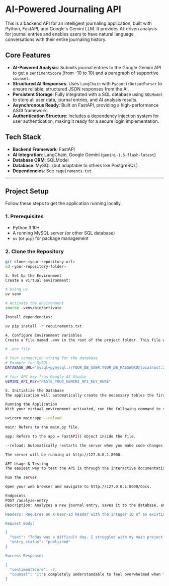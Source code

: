 # AI-Powered Journaling API

This is a backend API for an intelligent journaling application, built with Python, FastAPI, and Google's Gemini LLM. It provides AI-driven analysis for journal entries and enables users to have natural language conversations with their entire journaling history.

## Core Features

-   **AI-Powered Analysis**: Submits journal entries to the Google Gemini API to get a `sentimentScore` (from -10 to 10) and a paragraph of supportive `counsel`.
-   **Structured AI Responses**: Uses `LangChain` with `PydanticOutputParser` to ensure reliable, structured JSON responses from the AI.
-   **Persistent Storage**: Fully integrated with a SQL database using `SQLModel` to store all user data, journal entries, and AI analysis results.
-   **Asynchronous Ready**: Built on FastAPI, providing a high-performance ASGI framework.
-   **Authentication Structure**: Includes a dependency injection system for user authentication, making it ready for a secure login implementation.

## Tech Stack

-   **Backend Framework**: FastAPI
-   **AI Integration**: LangChain, Google Gemini (`gemini-1.5-flash-latest`)
-   **Database ORM**: SQLModel
-   **Database**: MySQL (but adaptable to others like PostgreSQL)
-   **Dependencies**: See `requirements.txt`

---

## Project Setup

Follow these steps to get the application running locally.

### 1. Prerequisites

-   Python 3.10+
-   A running MySQL server (or other SQL database)
-   `uv` (or `pip`) for package management

### 2. Clone the Repository

```bash
git clone <your-repository-url>
cd <your-repository-folder>

3. Set Up the Environment
Create a virtual environment:

# Using uv
uv venv

# Activate the environment
source .venv/bin/activate

Install dependencies:

uv pip install -r requirements.txt

4. Configure Environment Variables
Create a file named .env in the root of the project folder. This file will hold your secret keys and database connection string. This file should never be committed to Git.

# .env file

# Your connection string for the database
# Example for MySQL:
DATABASE_URL="mysql+pymysql://YOUR_DB_USER:YOUR_DB_PASSWORD@localhost:3306/YOUR_DB_NAME"

# Your API key from Google AI Studio
GEMINI_API_KEY="PASTE_YOUR_GEMINI_API_KEY_HERE"

5. Initialize the Database
The application will automatically create the necessary tables the first time it starts, based on the schema in models.py.

Running the Application
With your virtual environment activated, run the following command to start the web server:

uvicorn main:app --reload

main: Refers to the main.py file.

app: Refers to the app = FastAPI() object inside the file.

--reload: Automatically restarts the server when you make code changes.

The server will be running at http://127.0.0.1:8000.

API Usage & Testing
The easiest way to test the API is through the interactive documentation automatically generated by FastAPI.

Run the server.

Open your web browser and navigate to http://127.0.0.1:8000/docs.

Endpoints
POST /analyze-entry
Description: Analyzes a new journal entry, saves it to the database, and returns the AI's analysis.

Headers: Requires an X-User-Id header with the integer ID of an existing user.

Request Body:

{
  "text": "Today was a difficult day. I struggled with my main project and feel overwhelmed.",
  "entry_status": "published"
}

Success Response:

{
  "sentimentScore": -7,
  "counsel": "It's completely understandable to feel overwhelmed when facing challenges with an important project. Remember that progress isn't always linear. Take a moment to step back and breathe..."
}
